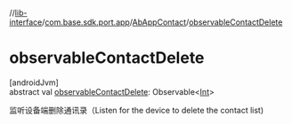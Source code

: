 //[lib-interface](../../../index.md)/[com.base.sdk.port.app](../index.md)/[AbAppContact](index.md)/[observableContactDelete](observable-contact-delete.md)

# observableContactDelete

[androidJvm]\
abstract val [observableContactDelete](observable-contact-delete.md): Observable&lt;[Int](https://kotlinlang.org/api/latest/jvm/stdlib/kotlin/-int/index.html)&gt;

监听设备端删除通讯录（Listen for the device to delete the contact list)
